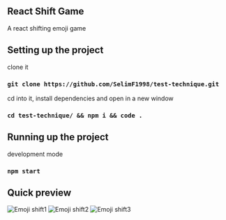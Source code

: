 ## React Shift Game

A react shifting emoji game

## Setting up the project

clone it

### `git clone https://github.com/SelimF1998/test-technique.git`

cd into it, install dependencies and open in a new window

### `cd test-technique/ && npm i && code .`

## Running up the project

development mode

### `npm start`

## Quick preview

![Emoji shift1](https://user-images.githubusercontent.com/116503483/214958765-49240571-5185-462e-9c46-5f433410be4f.png)
![Emoji shift2](https://user-images.githubusercontent.com/116503483/214958774-8dd6a2d2-7932-44ba-9d35-b5d39a1bc6ce.png)
![Emoji shift3](https://user-images.githubusercontent.com/116503483/214958777-b7739db2-ad04-4c27-8071-61d717662767.png)



